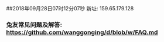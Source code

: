 ##2018年09月28日07时12分07秒 新址: 159.65.179.128
### 兔友常见问题及解答: https://github.com/wanggonging/d/blob/w/FAQ.md
